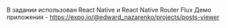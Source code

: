 В задании использован React Native и React Native Router Flux
Демо приложения - https://expo.io/@edward_nazarenko/projects/posts-viewer